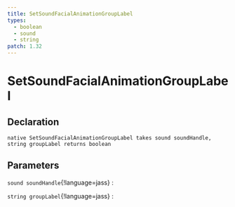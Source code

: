 ```yaml
---
title: SetSoundFacialAnimationGroupLabel
types:
  - boolean
  - sound
  - string
patch: 1.32
---
```


# SetSoundFacialAnimationGroupLabel

## Declaration

```jass
native SetSoundFacialAnimationGroupLabel takes sound soundHandle, string groupLabel returns boolean
```

## Parameters
`sound soundHandle`{!language=jass}
: 

`string groupLabel`{!language=jass}
: 
